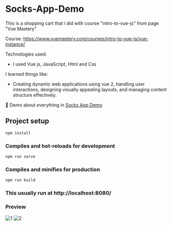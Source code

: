 # Socks-App-Demo

This is a shopping cart that i did with course "intro-to-vue-js" from page "Vue Mastery"

Course: https://www.vuemastery.com/courses/intro-to-vue-js/vue-instance/

Technologies used:
- I used Vue js, JavaScript, Html and Css

I learned things like:
- Creating dynamic web applications using vue 2, handling user interactions, designing visually appealing layouts, and managing content structure effectively.

📍 Demo about everything in [Socks App Demo](https://socks-app.netlify.app/)

## Project setup
```
npm install
```

### Compiles and hot-reloads for development
```
npm run serve
```

### Compiles and minifies for production
```
npm run build
```

### This usually run at http://localhost:8080/

### Preview  
![1](https://github.com/JanoM2/Socks-App-Demo/assets/78227130/1fface54-60a4-4409-9ff0-8819370349c7)
![2](https://github.com/JanoM2/Socks-App-Demo/assets/78227130/0357dc53-282f-404e-8cb6-6cecfedfefd6)




